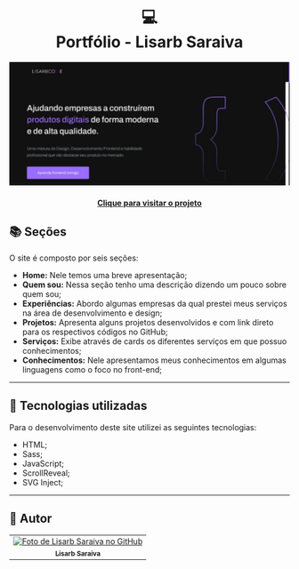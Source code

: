 <h1 align="center">
  💻<br>Portfólio - Lisarb Saraiva
</h1>

![Resultado final do projeto](assets/image/WhatsApp%20Image%202025-02-09%20at%2013.08.45.jpeg)

<h4 align="center"><a href="https://github.com/lisarb-saraiva">Clique para visitar o projeto</a></h4>

## 📚 Seções

O site é composto por seis seções:

- **Home:** Nele temos uma breve apresentação;
- **Quem sou:** Nessa seção tenho uma descrição dizendo um pouco sobre quem sou;
- **Experiências:** Abordo algumas empresas da qual prestei meus serviços na área de desenvolvimento e design;
- **Projetos:** Apresenta alguns projetos desenvolvidos e com link direto para os respectivos códigos no GitHub;
- **Serviços:** Exibe através de cards os diferentes serviços em que possuo conhecimentos;
- **Conhecimentos:** Nele apresentamos meus conhecimentos em algumas linguagens como o foco no front-end;

---

## 💼 Tecnologias utilizadas

Para o desenvolvimento deste site utilizei as seguintes tecnologias:

- HTML;
- Sass;
- JavaScript;
- ScrollReveal;
- SVG Inject;

---

<h2>🦄 Autor</h2>

<table>
  <tr>
    <td align="center">
      <a href="https://github.com/lisarb-saraiva">
        <img src="https://avatars3.githubusercontent.com/u/31936044" width="100px;" alt="Foto de Lisarb Saraiva no GitHub"/><br>
        <sub>
          <b>Lisarb Saraiva</b>
        </sub>
      </a>
    </td>
  </tr>
</table>
